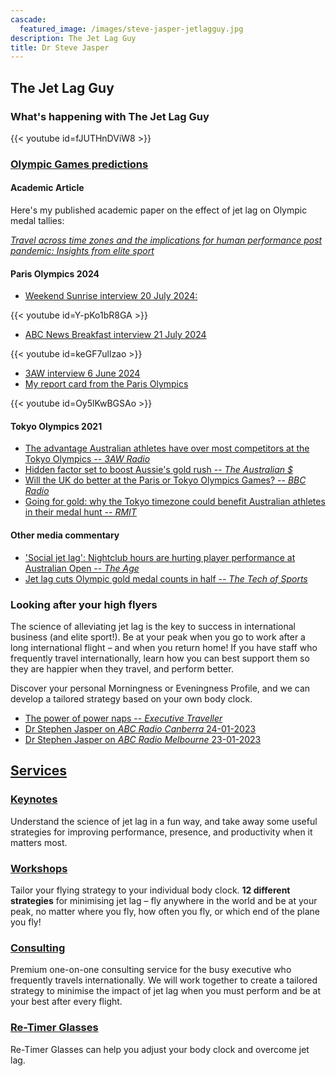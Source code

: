 ```yaml
---
cascade:
  featured_image: /images/steve-jasper-jetlagguy.jpg
description: The Jet Lag Guy
title: Dr Steve Jasper
---
```


## The Jet Lag Guy

### What's happening with The Jet Lag Guy

{{< youtube id=fJUTHnDViW8 >}}

### [Olympic Games predictions](/olympics/)

#### Academic Article

Here's my published academic paper on the effect of jet lag on Olympic medal tallies:

[*Travel across time zones and the implications for human performance post pandemic: Insights from elite sport*](https://www.frontiersin.org/journals/public-health/articles/10.3389/fpubh.2022.998484/full)

#### Paris Olympics 2024

- [Weekend Sunrise interview 20 July 2024:](https://www.youtube.com/watch?v=Y-pKo1bR8GA)

{{< youtube id=Y-pKo1bR8GA >}}

- [ABC News Breakfast interview 21 July 2024](https://www.youtube.com/watch?v=keGF7ullzao)

{{< youtube id=keGF7ullzao >}}

- [3AW interview 6 June 2024](https://www.3aw.com.au/why-australias-gold-medal-tally-in-paris-is-expected-to-be-cut-in-half/)
- [My report card from the Paris Olympics](https://www.youtube.com/watch?v=Oy5lKwBGSAo)

{{< youtube id=Oy5lKwBGSAo >}}

#### Tokyo Olympics 2021

- [The advantage Australian athletes have over most competitors at the Tokyo Olympics -- *3AW Radio*](https://www.3aw.com.au/the-advantage-australian-athletes-have-over-most-competitors-at-the-tokyo-olympics/)
- [Hidden factor set to boost Aussie's gold rush -- *The Australian $*](https://www.theaustralian.com.au/sport/olympics/jet-lag-expert-predicting-gold-bonanza-for-australian-athletes-in-tokyo/news-story/888cd9ef3a252789e3cd491413d77d9d)
- [Will the UK do better at the Paris or Tokyo Olympics Games? -- _BBC Radio_](https://www.bbc.co.uk/sounds/play/live:bbc_radio_gloucestershire/)
- [Going for gold: why the Tokyo timezone could benefit Australian athletes in their medal hunt -- *RMIT*](https://www.rmit.edu.au/news/all-news/2021/jul/tokyo-olympics)

#### Other media commentary

- ['Social jet lag': Nightclub hours are hurting player performance at Australian Open -- *The Age*](https://www.theage.com.au/sport/tennis/social-jet-lag-nightclub-hours-are-hurting-player-performance-at-australian-open-20230123-p5ceqm.html)
- [Jet lag cuts Olympic gold medal counts in half -- *The Tech of Sports*](https://techofsports.blubrry.net/dr-steve-jasper-the-jet-lag-guy/)

### Looking after your high flyers

The science of alleviating jet lag is the key to success in international business (and elite sport!). Be at your peak when you go to work after a long international flight – and when you return home! If you have staff who frequently travel internationally, learn how you can best support them so they are happier when they travel, and perform better.

Discover your personal Morningness or Eveningness Profile, and we can develop a tailored strategy based on your own body clock.

- [The power of power naps -- *Executive Traveller*](https://www.executivetraveller.com/power-nap-benefits-for-frequent-travellers)
- [Dr Stephen Jasper on _ABC Radio Canberra_ 24-01-2023](https://drive.google.com/file/d/1RAcCmV0Taix0MdKt_c1wUeDUEEzrsUf8/view?usp=share_link)
- [Dr Stephen Jasper on _ABC Radio Melbourne_ 23-01-2023](https://drive.google.com/file/d/1A_fzTEhHF7aVtiPhCfEoEWesFB9I7Y9T/view?usp=share_link)

## [Services](/consulting)

### [Keynotes](/consulting/keynotes)

Understand the science of jet lag in a fun way, and take away some useful strategies for improving performance, presence, and productivity when it matters most.

### [Workshops](/consulting/workshops)

Tailor your flying strategy to your individual body clock. **12 different strategies** for minimising jet lag – fly anywhere in the world and be at your peak, no matter where you fly, how often you fly, or which end of the plane you fly!

### [Consulting](/consulting)

Premium one-on-one consulting service for the busy executive who frequently travels internationally. We will work together to create a tailored strategy to minimise the impact of jet lag when you must perform and be at your best after every flight.

### [Re-Timer Glasses](/re-timer)

Re-Timer Glasses can help you adjust your body clock and overcome jet lag.

